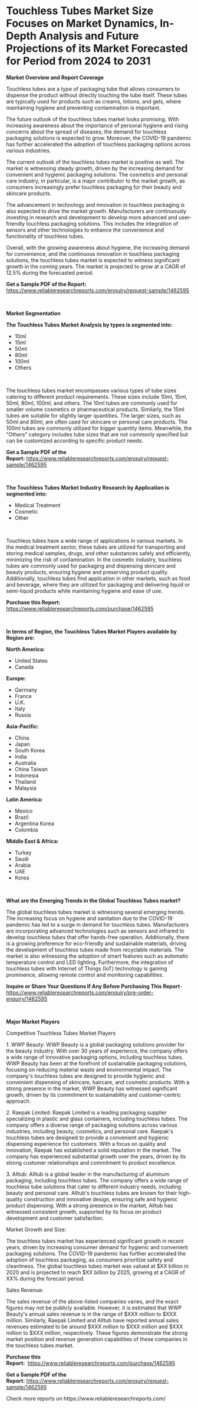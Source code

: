 <p><h1>Touchless Tubes Market Size Focuses on Market Dynamics, In-Depth Analysis and Future Projections of its Market Forecasted for Period from 2024 to 2031</h1></p><p><strong>Market Overview and Report Coverage</strong></p>
<p><p>Touchless tubes are a type of packaging tube that allows consumers to dispense the product without directly touching the tube itself. These tubes are typically used for products such as creams, lotions, and gels, where maintaining hygiene and preventing contamination is important.</p><p>The future outlook of the touchless tubes market looks promising. With increasing awareness about the importance of personal hygiene and rising concerns about the spread of diseases, the demand for touchless packaging solutions is expected to grow. Moreover, the COVID-19 pandemic has further accelerated the adoption of touchless packaging options across various industries.</p><p>The current outlook of the touchless tubes market is positive as well. The market is witnessing steady growth, driven by the increasing demand for convenient and hygienic packaging solutions. The cosmetics and personal care industry, in particular, is a major contributor to the market growth, as consumers increasingly prefer touchless packaging for their beauty and skincare products.</p><p>The advancement in technology and innovation in touchless packaging is also expected to drive the market growth. Manufacturers are continuously investing in research and development to develop more advanced and user-friendly touchless packaging solutions. This includes the integration of sensors and other technologies to enhance the convenience and functionality of touchless tubes.</p><p>Overall, with the growing awareness about hygiene, the increasing demand for convenience, and the continuous innovation in touchless packaging solutions, the touchless tubes market is expected to witness significant growth in the coming years. The market is projected to grow at a CAGR of 12.5% during the forecasted period.</p></p>
<p><strong>Get a Sample PDF of the Report:</strong> <a href="https://www.reliableresearchreports.com/enquiry/request-sample/1462595">https://www.reliableresearchreports.com/enquiry/request-sample/1462595</a></p>
<p>&nbsp;</p>
<p><strong>Market Segmentation</strong></p>
<p><strong>The Touchless Tubes Market Analysis by types is segmented into:</strong></p>
<p><ul><li>10ml</li><li>15ml</li><li>50ml</li><li>80ml</li><li>100ml</li><li>Others</li></ul></p>
<p>&nbsp;</p>
<p><p>The touchless tubes market encompasses various types of tube sizes catering to different product requirements. These sizes include 10ml, 15ml, 50ml, 80ml, 100ml, and others. The 10ml tubes are commonly used for smaller volume cosmetics or pharmaceutical products. Similarly, the 15ml tubes are suitable for slightly larger quantities. The larger sizes, such as 50ml and 80ml, are often used for skincare or personal care products. The 100ml tubes are commonly utilized for bigger quantity items. Meanwhile, the "Others" category includes tube sizes that are not commonly specified but can be customized according to specific product needs.</p></p>
<p><strong>Get a Sample PDF of the Report:</strong>&nbsp;<a href="https://www.reliableresearchreports.com/enquiry/request-sample/1462595">https://www.reliableresearchreports.com/enquiry/request-sample/1462595</a></p>
<p>&nbsp;</p>
<p><strong>The Touchless Tubes Market Industry Research by Application is segmented into:</strong></p>
<p><ul><li>Medical Treatment</li><li>Cosmetic</li><li>Other</li></ul></p>
<p>&nbsp;</p>
<p><p>Touchless tubes have a wide range of applications in various markets. In the medical treatment sector, these tubes are utilized for transporting and storing medical samples, drugs, and other substances safely and efficiently, minimizing the risk of contamination. In the cosmetic industry, touchless tubes are commonly used for packaging and dispensing skincare and beauty products, ensuring hygiene and preserving product quality. Additionally, touchless tubes find application in other markets, such as food and beverage, where they are utilized for packaging and delivering liquid or semi-liquid products while maintaining hygiene and ease of use.</p></p>
<p><strong>Purchase this Report:</strong>&nbsp; <a href="https://www.reliableresearchreports.com/purchase/1462595">https://www.reliableresearchreports.com/purchase/1462595</a></p>
<p>&nbsp;</p>
<p><strong>In terms of Region, the Touchless Tubes Market Players available by Region are:</strong></p>
<p>
    <p> <strong> North America: </strong>
        <ul>
            <li>United States</li>
            <li>Canada</li>
        </ul>
        </p> 
    <p> <strong> Europe: </strong>
        <ul>
            <li>Germany</li>
            <li>France</li>
            <li>U.K.</li>
            <li>Italy</li>
            <li>Russia</li>
        </ul>
        </p> 
    <p> <strong> Asia-Pacific: </strong>
        <ul>
            <li>China</li>
            <li>Japan</li>
            <li>South Korea</li>
            <li>India</li>
            <li>Australia</li>
            <li>China Taiwan</li>
            <li>Indonesia</li>
            <li>Thailand</li>
            <li>Malaysia</li>
        </ul>
        </p> 
    <p> <strong> Latin America: </strong>
        <ul>
            <li>Mexico</li>
            <li>Brazil</li>
            <li>Argentina Korea</li>
            <li>Colombia</li>
        </ul>
        </p> 
    <p> <strong> Middle East & Africa: </strong>
        <ul>
            <li>Turkey</li>
            <li>Saudi</li>
            <li>Arabia</li>
            <li>UAE</li>
            <li>Korea</li>
        </ul>
    </p>
    </p>
<p>&nbsp;</p>
<p><strong>What are the Emerging Trends in the Global Touchless Tubes market?</strong></p>
<p><p>The global touchless tubes market is witnessing several emerging trends. The increasing focus on hygiene and sanitation due to the COVID-19 pandemic has led to a surge in demand for touchless tubes. Manufacturers are incorporating advanced technologies such as sensors and infrared to develop touchless tubes that offer hands-free operation. Additionally, there is a growing preference for eco-friendly and sustainable materials, driving the development of touchless tubes made from recyclable materials. The market is also witnessing the adoption of smart features such as automatic temperature control and LED lighting. Furthermore, the integration of touchless tubes with Internet of Things (IoT) technology is gaining prominence, allowing remote control and monitoring capabilities.</p></p>
<p><strong>Inquire or Share Your Questions If Any Before Purchasing This Report</strong>- <a href="https://www.reliableresearchreports.com/enquiry/pre-order-enquiry/1462595">https://www.reliableresearchreports.com/enquiry/pre-order-enquiry/1462595</a></p>
<p>&nbsp;</p>
<p><strong>Major Market Players</strong></p>
<p><p>Competitive Touchless Tubes Market Players</p><p>1. WWP Beauty: WWP Beauty is a global packaging solutions provider for the beauty industry. With over 30 years of experience, the company offers a wide range of innovative packaging options, including touchless tubes. WWP Beauty has been at the forefront of sustainable packaging solutions, focusing on reducing material waste and environmental impact. The company's touchless tubes are designed to provide hygienic and convenient dispensing of skincare, haircare, and cosmetic products. With a strong presence in the market, WWP Beauty has witnessed significant growth, driven by its commitment to sustainability and customer-centric approach.</p><p>2. Raepak Limited: Raepak Limited is a leading packaging supplier specializing in plastic and glass containers, including touchless tubes. The company offers a diverse range of packaging solutions across various industries, including beauty, cosmetics, and personal care. Raepak's touchless tubes are designed to provide a convenient and hygienic dispensing experience for customers. With a focus on quality and innovation, Raepak has established a solid reputation in the market. The company has experienced substantial growth over the years, driven by its strong customer relationships and commitment to product excellence.</p><p>3. Alltub: Alltub is a global leader in the manufacturing of aluminum packaging, including touchless tubes. The company offers a wide range of touchless tube solutions that cater to different industry needs, including beauty and personal care. Alltub's touchless tubes are known for their high-quality construction and innovative design, ensuring safe and hygienic product dispensing. With a strong presence in the market, Alltub has witnessed consistent growth, supported by its focus on product development and customer satisfaction.</p><p>Market Growth and Size:</p><p>The touchless tubes market has experienced significant growth in recent years, driven by increasing consumer demand for hygienic and convenient packaging solutions. The COVID-19 pandemic has further accelerated the adoption of touchless packaging, as consumers prioritize safety and cleanliness. The global touchless tubes market was valued at $XX billion in 2020 and is projected to reach $XX billion by 2025, growing at a CAGR of XX% during the forecast period.</p><p>Sales Revenue:</p><p>The sales revenue of the above-listed companies varies, and the exact figures may not be publicly available. However, it is estimated that WWP Beauty's annual sales revenue is in the range of $XXX million to $XXX million. Similarly, Raepak Limited and Alltub have reported annual sales revenues estimated to be around $XXX million to $XXX million and $XXX million to $XXX million, respectively. These figures demonstrate the strong market position and revenue generation capabilities of these companies in the touchless tubes market.</p></p>
<p><strong>Purchase this Report:</strong>&nbsp;&nbsp;<a href="https://www.reliableresearchreports.com/purchase/1462595">https://www.reliableresearchreports.com/purchase/1462595</a></p>
<p></p>
<p><strong>Get a Sample PDF of the Report:</strong>&nbsp;<a href="https://www.reliableresearchreports.com/enquiry/request-sample/1462595">https://www.reliableresearchreports.com/enquiry/request-sample/1462595</a></p>
<p>Check more reports on https://www.reliableresearchreports.com/</p>
